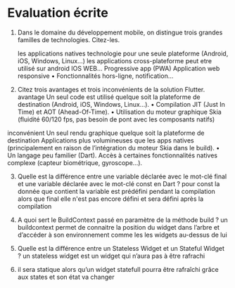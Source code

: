# Evaluation écrite

1. Dans le domaine du développement mobile, on distingue trois grandes familles de technologies. Citez-les.

   les applications natives technologie pour une seule plateforme (Android, iOS, Windows, Linux…)
   les applications cross-plateforme peut etre utilisé sur android IOS WEB...
   Progressive app (PWA) 
Application web responsive
   • Fonctionnalités hors-ligne,
   notification…



2. Citez trois avantages et trois inconvénients de la solution Flutter.
avantage
Un seul code est utilisé quelque soit la plateforme de destination (Android, iOS, Windows, Linux…).
• Compilation JIT (Just In Time) et AOT (Ahead-Of-Time).
• Utilisation du moteur graphique Skia (fluidité 60/120 fps, pas besoin de pont avec les composants natifs)

inconvénient
Un seul rendu graphique quelque soit la plateforme de destination
Applications plus volumineuses que les apps natives (principalement en raison de l’intégration du moteur Skia dans le build). • Un langage peu familier (Dart).
Accès à certaines fonctionnalités natives complexe (capteur biométrique, gyroscope…).

3. Quelle est la différence entre une variable déclarée avec le mot-clé final et une variable déclarée avec le mot-clé const en Dart ?
   pour const la donnée que contient la variable est prédéfini pendant la compilation alors que final elle n'est pas encore défini et sera défini après la compilation



4. A quoi sert le BuildContext passé en paramètre de la méthode build ?
   un buildcontext permet de connaitre la position du widget dans l’arbre et d’accéder à son environnement comme les les widgets au-dessus de lui

5. Quelle est la différence entre un Stateless Widget et un Stateful Widget ?
   un stateless widget est un widget qui n’aura pas à être rafrachi 
6. il sera statique alors qu’un widget statefull pourra être rafraîchi grâce aux states et son état va changer

